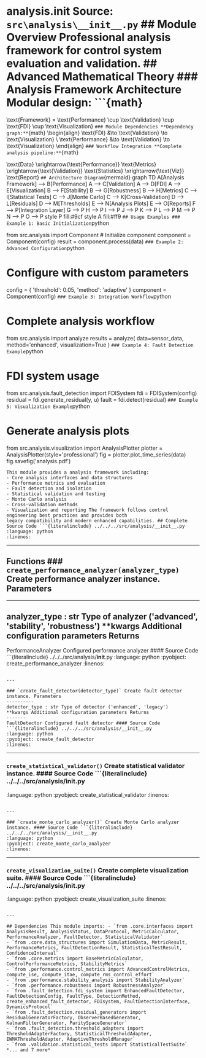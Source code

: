 # analysis.__init__ **Source:** `src\analysis\__init__.py` ## Module Overview Professional analysis framework for control system evaluation and validation. ## Advanced Mathematical Theory ### Analysis Framework Architecture **Modular design:** ```{math}

\text{Framework} = \text{Performance} \cup \text{Validation} \cup \text{FDI} \cup \text{Visualization}
``` ### Module Dependencies **Dependency graph:** ```{math}
\begin{align}
\text{FDI} &\to \text{Validation} \to \text{Visualization} \\
\text{Performance} &\to \text{Validation} \to \text{Visualization}
\end{align}
``` ### Workflow Integration **Complete analysis pipeline:** ```{math}

\text{Data} \xrightarrow{\text{Performance}} \text{Metrics} \xrightarrow{\text{Validation}} \text{Statistics} \xrightarrow{\text{Viz}} \text{Report}
``` ## Architecture Diagram ```{mermaid}
graph TD A[Analysis Framework] --> B[Performance] A --> C[Validation] A --> D[FDI] A --> E[Visualization] B --> F[Stability] B --> G[Robustness] B --> H[Metrics] C --> I[Statistical Tests] C --> J[Monte Carlo] C --> K[Cross-Validation] D --> L[Residuals] D --> M[Thresholds] E --> N[Analysis Plots] E --> O[Reports] F --> P[Integration Layer] G --> P H --> P I --> P J --> P K --> P L --> P M --> P N --> P O --> P style P fill:#9cf style A fill:#ff9
``` ## Usage Examples ### Example 1: Basic Initialization ```python

from src.analysis import Component # Initialize component
component = Component(config)
result = component.process(data)
``` ### Example 2: Advanced Configuration ```python
# Configure with custom parameters
config = { 'threshold': 0.05, 'method': 'adaptive'
}
component = Component(config)
``` ### Example 3: Integration Workflow ```python
# Complete analysis workflow

from src.analysis import analyze results = analyze( data=sensor_data, method='enhanced', visualization=True
)
``` ### Example 4: Fault Detection Example ```python
# FDI system usage
from src.analysis.fault_detection import FDISystem fdi = FDISystem(config)
residual = fdi.generate_residual(y, u)
fault = fdi.detect(residual)
``` ### Example 5: Visualization Example ```python
# Generate analysis plots

from src.analysis.visualization import AnalysisPlotter plotter = AnalysisPlotter(style='professional')
fig = plotter.plot_time_series(data)
fig.savefig('analysis.pdf')
```
This module provides a analysis framework including:
- Core analysis interfaces and data structures
- Performance metrics and evaluation
- Fault detection and isolation
- Statistical validation and testing
- Monte Carlo analysis
- Cross-validation methods
- Visualization and reporting The framework follows control engineering best practices and provides both
legacy compatibility and modern enhanced capabilities. ## Complete Source Code ```{literalinclude} ../../../src/analysis/__init__.py
:language: python
:linenos:
```

---

## Functions ### `create_performance_analyzer(analyzer_type)` Create performance analyzer instance. Parameters

----------
analyzer_type : str Type of analyzer ('advanced', 'stability', 'robustness')
**kwargs Additional configuration parameters Returns
-------
PerformanceAnalyzer Configured performance analyzer #### Source Code ```{literalinclude} ../../../src/analysis/__init__.py
:language: python
:pyobject: create_performance_analyzer
:linenos:
```

---

### `create_fault_detector(detector_type)` Create fault detector instance. Parameters
----------
detector_type : str Type of detector ('enhanced', 'legacy')
**kwargs Additional configuration parameters Returns
-------
FaultDetector Configured fault detector #### Source Code ```{literalinclude} ../../../src/analysis/__init__.py
:language: python
:pyobject: create_fault_detector
:linenos:
```

---

### `create_statistical_validator()` Create statistical validator instance. #### Source Code ```{literalinclude} ../../../src/analysis/__init__.py

:language: python
:pyobject: create_statistical_validator
:linenos:
```

---

### `create_monte_carlo_analyzer()` Create Monte Carlo analyzer instance. #### Source Code ```{literalinclude} ../../../src/analysis/__init__.py
:language: python
:pyobject: create_monte_carlo_analyzer
:linenos:
```

---

### `create_visualization_suite()` Create complete visualization suite. #### Source Code ```{literalinclude} ../../../src/analysis/__init__.py

:language: python
:pyobject: create_visualization_suite
:linenos:
```

---

## Dependencies This module imports: - `from .core.interfaces import AnalysisResult, AnalysisStatus, DataProtocol, MetricCalculator, PerformanceAnalyzer, FaultDetector, StatisticalValidator`
- `from .core.data_structures import SimulationData, MetricResult, PerformanceMetrics, FaultDetectionResult, StatisticalTestResult, ConfidenceInterval`
- `from .core.metrics import BaseMetricCalculator, ControlPerformanceMetrics, StabilityMetrics`
- `from .performance.control_metrics import AdvancedControlMetrics, compute_ise, compute_itae, compute_rms_control_effort`
- `from .performance.stability_analysis import StabilityAnalyzer`
- `from .performance.robustness import RobustnessAnalyzer`
- `from .fault_detection.fdi_system import EnhancedFaultDetector, FaultDetectionConfig, FaultType, DetectionMethod, create_enhanced_fault_detector, FDIsystem, FaultDetectionInterface, DynamicsProtocol`
- `from .fault_detection.residual_generators import ResidualGeneratorFactory, ObserverBasedGenerator, KalmanFilterGenerator, ParitySpaceGenerator`
- `from .fault_detection.threshold_adapters import ThresholdAdapterFactory, StatisticalThresholdAdapter, EWMAThresholdAdapter, AdaptiveThresholdManager`
- `from .validation.statistical_tests import StatisticalTestSuite` *... and 7 more*
